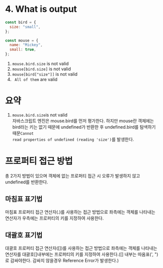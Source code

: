 # 4. What is output

```javascript
const bird = {
  size: "small",
};

const mouse = {
  name: "Mickey",
  small: true,
};
```

1.  <code>mouse.bird.size</code> is not valid
2.  <code>mouse[bird.size]</code> is not valid
3.  <code>mouse[bird["size"]]</code> is not valid
4.  <code> All of them</code> are valid

# 요약

1. <code>mouse.bird.size</code>is not valid<br>
   자바스크립트 엔진은 mouse.bird를 먼저 평가한다. 하지만 mouse란 객체에는 bird라는 키는 없기 때문에 undefined가 반환한 후 undefined.bird를 탐색하기 때문<code>Cannot read properties of undefined (reading 'size')</code>를 발생한다.

# 프로퍼티 접근 방법

총 2가지 방법이 있으며 객체에 없는 프로퍼티 접근 시 오류가 발생하지 않고 undefined를 반환한다.

## 마침표 표기법

마침표 프로퍼티 접근 연산자(.)를 사용하는 접근 방법으로 좌측에는 객체를 나타내는 연산자가 우측에는 프로퍼티의 키를 지정하여 사용한다.

## 대괄호 표기법

대괄호 프로퍼티 접근 연산자([])를 사용하는 접근 방법으로 좌측에는 객체를 나타내는 연산자를 대괄호[]내부에는 프로퍼티의 키를 지정하여 사용한다.([] 내부는 따옴표(', ")로 감싸야한다. 감싸지 않을경우 Reference Error가 발생한다.)
